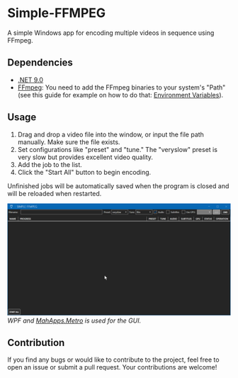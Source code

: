 # Simple-FFMPEG  
A simple Windows app for encoding multiple videos in sequence using FFmpeg.

## Dependencies
- [.NET 9.0](https://dotnet.microsoft.com/en-us/download/dotnet/9.0)
- [FFmpeg](https://ffmpeg.org/): You need to add the FFmpeg binaries to your system's "Path" (see this guide for example on how to do that: [Environment Variables](https://www.computerhope.com/issues/ch000549.htm)).

## Usage
1. Drag and drop a video file into the window, or input the file path manually. Make sure the file exists.
2. Set configurations like "preset" and "tune." The "veryslow" preset is very slow but provides excellent video quality.
3. Add the job to the list.
4. Click the "Start All" button to begin encoding.

Unfinished jobs will be automatically saved when the program is closed and will be reloaded when restarted.

![Gif for guidance 01](https://github.com/Aquachains/Simple-FFMPEG/blob/main/Simple_FFMPEG_guide01.gif)
*WPF and [MahApps.Metro](https://github.com/MahApps/MahApps.Metro) is used for the GUI.*

## Contribution
If you find any bugs or would like to contribute to the project, feel free to open an issue or submit a pull request. Your contributions are welcome!

